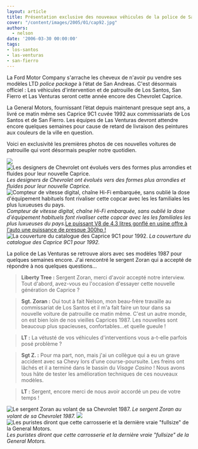 ```yaml
---
layout: article
title: Présentation exclusive des nouveaux véhicules de la police de San Andreas
cover: "/content/images/2005/01/cap92.jpg"
authors:
  - nelson
date: '2006-03-30 00:00:00'
tags:
- los-santos
- las-venturas
- san-fierro
---
```


La Ford Motor Company s'arrache les cheveux de n'avoir pu vendre ses modèles LTD _police package_ à l’état de San Andreas. C'est désormais officiel : Les véhicules d'intervention et de patrouille de Los Santos, San Fierro et Las Venturas seront cette année encore des Chevrolet Caprice.

La General Motors, fournissant l’état depuis maintenant presque sept ans, a livré ce matin même ses Caprice 9C1 cuvée 1992 aux commissariats de Los Santos et de San Fierro. Les équipes de Las Venturas devront attendre encore quelques semaines pour cause de retard de livraison des peintures aux couleurs de la ville en question.

Voici en exclusivité les premières photos de ces nouvelles voitures de patrouille qui vont désormais peupler notre quotidien.

![](/content/images/2005/01/cap92.jpg)
![Les designers de Chevrolet ont évolués vers des formes plus arrondies et fluides pour leur nouvelle Caprice.](/content/images/2005/01/cap922.jpg)
_Les designers de Chevrolet ont évolués vers des formes plus arrondies et fluides pour leur nouvelle Caprice._[](/content/images/2005/01/capint1.jpg)
![Compteur de vitesse digital, chaîne Hi-Fi embarquée, sans oublié la dose d'équipement habituels font rivaliser cette copcar avec les les familiales les plus luxueuses du pays.](/content/images/2005/01/capint2.jpg)
_Compteur de vitesse digital, chaîne Hi-Fi embarquée, sans oublié la dose d'équipement habituels font rivaliser cette copcar avec les les familiales les plus luxueuses du pays._[Le puissant V8 de 4.3 litres gonflé en usine offre à l'auto une puissance de presque 300hp !](/content/images/2005/01/capmoteur.jpg)
![La couverture du catalogue des Caprice 9C1 pour 1992.](/content/images/2005/01/catalog.jpg)
_La couverture du catalogue des Caprice 9C1 pour 1992._

La police de Las Venturas se retrouve alors avec ses modèles 1987 pour quelques semaines encore. J'ai rencontré le sergent Zoran qui a accepté de répondre à nos quelques questions...

> **Liberty Tree :** Sergent Zoran, merci d'avoir accepté notre interview. Tout d'abord, avez-vous eu l'occasion d'essayer cette nouvelle génération de Caprice ?

> **Sgt. Zoran :** Oui tout à fait Nelson, mon beau-frère travaille au commissariat de Los Santos et il m'a fait faire un tour dans sa nouvelle voiture de patrouille ce matin même. C'est un autre monde, on est bien loin de nos vieilles Caprices 1987. Les nouvelles sont beaucoup plus spacieuses, confortables...et quelle gueule !

> **LT :** La vétusté de vos véhicules d'interventions vous a-t-elle parfois posé problème ?

> **Sgt Z. :** Pour ma part, non, mais j'ai un collègue qui a eu un grave accident avec sa Chevy lors d'une course-poursuite. Les freins ont lâchés et il a terminé dans le bassin du _Visage Casino_ ! Nous avons tous hâte de tester les amélioration techniques de ces nouveaux modèles.

> **LT :** Sergent, encore merci de nous avoir accordé un peu de votre temps !

![Le sergent Zoran au volant de sa Chevrolet 1987.](/content/images/2005/01/sgtzoran.jpg)
_Le sergent Zoran au volant de sa Chevrolet 1987._[](/content/images/2005/01/cap872.jpg)
![](/content/images/2005/01/cap87int.jpg)
![Les puristes diront que cette carrosserie et la dernière vraie "fullsize" de la General Motors.](/content/images/2005/01/cap87.jpg)
_Les puristes diront que cette carrosserie et la dernière vraie "fullsize" de la General Motors._